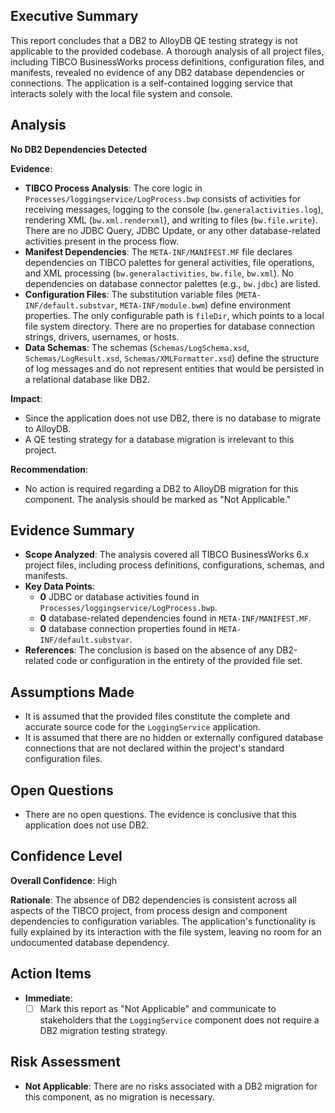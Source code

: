 ## Executive Summary

This report concludes that a DB2 to AlloyDB QE testing strategy is not applicable to the provided codebase. A thorough analysis of all project files, including TIBCO BusinessWorks process definitions, configuration files, and manifests, revealed no evidence of any DB2 database dependencies or connections. The application is a self-contained logging service that interacts solely with the local file system and console.

## Analysis

**No DB2 Dependencies Detected**

**Evidence**:
- **TIBCO Process Analysis**: The core logic in `Processes/loggingservice/LogProcess.bwp` consists of activities for receiving messages, logging to the console (`bw.generalactivities.log`), rendering XML (`bw.xml.renderxml`), and writing to files (`bw.file.write`). There are no JDBC Query, JDBC Update, or any other database-related activities present in the process flow.
- **Manifest Dependencies**: The `META-INF/MANIFEST.MF` file declares dependencies on TIBCO palettes for general activities, file operations, and XML processing (`bw.generalactivities`, `bw.file`, `bw.xml`). No dependencies on database connector palettes (e.g., `bw.jdbc`) are listed.
- **Configuration Files**: The substitution variable files (`META-INF/default.substvar`, `META-INF/module.bwm`) define environment properties. The only configurable path is `fileDir`, which points to a local file system directory. There are no properties for database connection strings, drivers, usernames, or hosts.
- **Data Schemas**: The schemas (`Schemas/LogSchema.xsd`, `Schemas/LogResult.xsd`, `Schemas/XMLFormatter.xsd`) define the structure of log messages and do not represent entities that would be persisted in a relational database like DB2.

**Impact**:
- Since the application does not use DB2, there is no database to migrate to AlloyDB.
- A QE testing strategy for a database migration is irrelevant to this project.

**Recommendation**:
- No action is required regarding a DB2 to AlloyDB migration for this component. The analysis should be marked as "Not Applicable."

## Evidence Summary
- **Scope Analyzed**: The analysis covered all TIBCO BusinessWorks 6.x project files, including process definitions, configurations, schemas, and manifests.
- **Key Data Points**:
    - **0** JDBC or database activities found in `Processes/loggingservice/LogProcess.bwp`.
    - **0** database-related dependencies found in `META-INF/MANIFEST.MF`.
    - **0** database connection properties found in `META-INF/default.substvar`.
- **References**: The conclusion is based on the absence of any DB2-related code or configuration in the entirety of the provided file set.

## Assumptions Made
- It is assumed that the provided files constitute the complete and accurate source code for the `LoggingService` application.
- It is assumed that there are no hidden or externally configured database connections that are not declared within the project's standard configuration files.

## Open Questions
- There are no open questions. The evidence is conclusive that this application does not use DB2.

## Confidence Level
**Overall Confidence**: High

**Rationale**: The absence of DB2 dependencies is consistent across all aspects of the TIBCO project, from process design and component dependencies to configuration variables. The application's functionality is fully explained by its interaction with the file system, leaving no room for an undocumented database dependency.

## Action Items
- **Immediate**:
    - [ ] Mark this report as "Not Applicable" and communicate to stakeholders that the `LoggingService` component does not require a DB2 migration testing strategy.

## Risk Assessment
- **Not Applicable**: There are no risks associated with a DB2 migration for this component, as no migration is necessary.